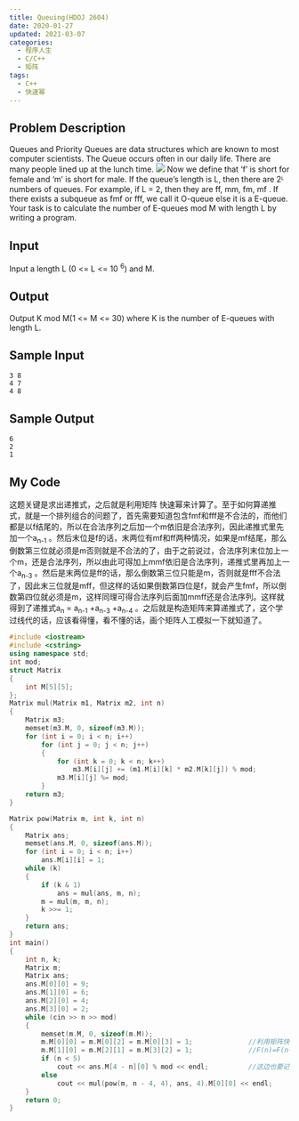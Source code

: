 ```yaml
---
title: Queuing(HDOJ 2604)
date: 2020-01-27
updated: 2021-03-07
categories:
  - 程序人生
  - C/C++
  - 矩阵
tags:
  - C++
  - 快速幂
---
```


## Problem Description 

Queues and Priority Queues are data structures which are known to most computer scientists. The Queue occurs often in our daily life. There are many people lined up at the lunch time.
![](https://img.blueflame.org.cn/images/2021/03/07/9540bfc0c709.jpg)
Now we define that ‘f’ is short for female and ‘m’ is short for male. If the queue’s length is L, then there are 2ᴸ numbers of queues. For example, if L = 2, then they are ff, mm, fm, mf . If there exists a subqueue as fmf or fff, we call it O-queue else it is a E-queue.
Your task is to calculate the number of E-queues mod M with length L by writing a program.

## Input 

Input a length L (0 <= L <= 10 <sup>6</sup>) and M.

## Output 

Output K mod M(1 <= M <= 30) where K is the number of E-queues with length L. 

## Sample Input 

```
3 8
4 7
4 8
```

## Sample Output 

```
6
2
1
```

## My Code

<p>这题关键是求出递推式，之后就是利用矩阵 快速幂来计算了。至于如何算递推式，就是一个排列组合的问题了，首先需要知道包含fmf和fff是不合法的，而他们都是以f结尾的，所以在合法序列之后加一个m依旧是合法序列，因此递推式里先加一个a<sub>n-1</sub> 。然后末位是f的话，末两位有mf和ff两种情况，如果是mf结尾，那么倒数第三位就必须是m否则就是不合法的了，由于之前说过，合法序列末位加上一个m，还是合法序列，所以由此可得加上mmf依旧是合法序列，递推式里再加上一个a<sub>n-3</sub> 。然后是末两位是ff的话，那么倒数第三位只能是m，否则就是fff不合法了，因此末三位就是mff，但这样的话如果倒数第四位是f，就会产生fmf，所以倒数第四位就必须是m，这样同理可得合法序列后面加mmff还是合法序列。这样就得到了递推式a<sub>n</sub> = a<sub>n-1</sub> +a<sub>n-3</sub> +a<sub>n-4</sub> 。之后就是构造矩阵来算递推式了，这个学过线代的话，应该看得懂，看不懂的话，画个矩阵人工模拟一下就知道了。</p>

```cpp
#include <iostream>
#include <cstring>
using namespace std;
int mod;
struct Matrix
{
    int M[5][5];
};
Matrix mul(Matrix m1, Matrix m2, int n)
{
    Matrix m3;
    memset(m3.M, 0, sizeof(m3.M));
    for (int i = 0; i < n; i++)
        for (int j = 0; j < n; j++)
        {
            for (int k = 0; k < n; k++)
                m3.M[i][j] += (m1.M[i][k] * m2.M[k][j]) % mod;
            m3.M[i][j] %= mod;
        }
    return m3;
}

Matrix pow(Matrix m, int k, int n)
{
    Matrix ans;
    memset(ans.M, 0, sizeof(ans.M));
    for (int i = 0; i < n; i++)
        ans.M[i][i] = 1;
    while (k)
    {
        if (k & 1)
            ans = mul(ans, m, n);
        m = mul(m, m, n);
        k >>= 1;
    }
    return ans;
}
int main()
{
    int n, k;
    Matrix m;
    Matrix ans;
    ans.M[0][0] = 9;
    ans.M[1][0] = 6;
    ans.M[2][0] = 4;
    ans.M[3][0] = 2;
    while (cin >> n >> mod)
    {
        memset(m.M, 0, sizeof(m.M));
        m.M[0][0] = m.M[0][2] = m.M[0][3] = 1;              //利用矩阵快速幂来算递推式
        m.M[1][0] = m.M[2][1] = m.M[3][2] = 1;              //F(n)=F(n-1)+F(n-3)+F(n-4)
        if (n < 5)
            cout << ans.M[4 - n][0] % mod << endl;          //这边也要记得mod
        else
            cout << mul(pow(m, n - 4, 4), ans, 4).M[0][0] << endl;
    }
    return 0;
}
```
